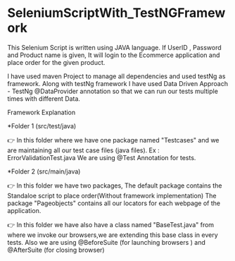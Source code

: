 # SeleniumScriptWith_TestNGFramework

This Selenium Script is written using JAVA language. If UserID , Password and Product name is given, It will login to the Ecommerce application and place order for the given product.

I have used maven Project to manage all dependencies and used testNg as framework. Along with testNg framework I have used Data Driven Approach - TestNg @DataProvider annotation so that we can run our tests multiple times with different Data.

Framework Explanation

*Folder 1 (src/test/java)

👉 In this folder where we have one package named "Testcases" and we are maintaining all our test case files (java files). Ex : ErrorValidationTest.java We are using @Test Annotation for tests.

*Folder 2 (src/main/java)

👉 In this folder we have two packages, The default package contains the Standaloe script to place order(Without framework implementation) The package "Pageobjects" contains all our locators for each webpage of the application.

👉 In this folder we have also have a class named "BaseTest.java" from where we invoke our browsers,we are extending this base class in every tests. Also we are using @BeforeSuite (for launching browsers ) and @AfterSuite (for closing browser)
